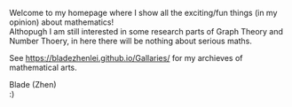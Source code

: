 Welcome to my homepage where I show all the exciting/fun things (in my opinion) about mathematics!
<br/> 
Althopugh I am still interested in some research parts of Graph Theory and Number Thoery, in here there will be nothing about serious maths.

See
https://bladezhenlei.github.io/Gallaries/
for my archieves of mathematical arts.

Blade (Zhen) <br/>
:)
